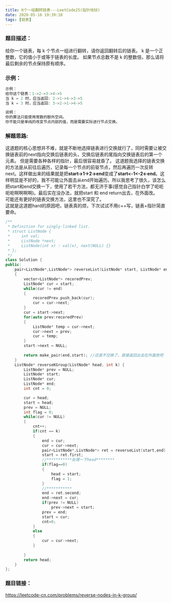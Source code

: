 ```yaml
---
title: K个一组翻转链表---LeetCode25(指针地狱)
date: 2020-05-16 19:39:18
tags: [链表]
---
```

### 题目描述：  
给你一个链表，每 k 个节点一组进行翻转，请你返回翻转后的链表。
k 是一个正整数，它的值小于或等于链表的长度。
如果节点总数不是 k 的整数倍，那么请将最后剩余的节点保持原有顺序。

### 示例：   
```cpp
示例：
给你这个链表：1->2->3->4->5
当 k = 2 时，应当返回: 2->1->4->3->5
当 k = 3 时，应当返回: 3->2->1->4->5

说明：
你的算法只能使用常数的额外空间。
你不能只是单纯的改变节点内部的值，而是需要实际进行节点交换。
```
<!-- more -->

### 解题思路:  
这道题的核心思想并不难，就是不断地选择链表进行交换就行了，同时需要让被交换链表前的next指向交换后链表的头，交换后链表的尾指向交换链表后的第一个元素。  但是需要各种各样的指针，最后很容易就昏了。
这道题我选择的链表交换的方法是从前往后遍历，记录每一个节点的前驱节点，然后再遍历一次反转next。这样做出来的结果就是把**start->1->2->end**变成了**start<-1<-2<-end**。这样明显是不好的，我不可能让外面去从end开始遍历。所以我思考了很久，该怎么把start和end交换一下，使用了若干方法，都无济于事(感觉自己指针白学了呃呃呃呃啊啊啊啊)。最后实在没办法，就把start 和 end return出去，在外面改。  
可能还有更好的链表交换方法，这里也不深究了。  
这就是这道题hard的原因吧，链表真的烦，下次试试不用c++写，链表+指针简直要命。  

```cpp
/**
 * Definition for singly-linked list.
 * struct ListNode {
 *     int val;
 *     ListNode *next;
 *     ListNode(int x) : val(x), next(NULL) {}
 * };
 */
class Solution {
public:
    pair<ListNode*,ListNode*> reverseList(ListNode* start, ListNode* end)
    {
        vector<ListNode*> recoredPrev;
        ListNode* cur = start;
        while(cur != end)
        {
            recoredPrev.push_back(cur);
            cur = cur->next;
        }
        cur = start->next;
        for(auto prev:recoredPrev)
        {
            ListNode* temp = cur->next;
            cur->next = prev;
            cur = temp;
        }
        start->next = NULL;
        
        return make_pair(end,start); //还是不交换了，直接返回出去在外面改吧 
    }
    ListNode* reverseKGroup(ListNode* head, int k) {
        ListNode* prev = NULL;
        ListNode* start;
        ListNode* cur;
        ListNode* end;
        int cnt = 0;

        cur = head;
        start = head;
        prev = NULL;
        int flag = 0;
        while(cur != NULL)
        {
            cnt++;
            if(cnt == k)
            {
                end = cur;
                cur = cur->next;
                pair<ListNode*,ListNode*> ret = reverseList(start,end);
                start = ret.first;
                //***********处理一下head********
                if(flag==0)
                {
                    head = start;
                    flag = 1;
                }
                //***********
                end = ret.second;
                end->next = cur;
                if(prev != NULL)
                    prev->next = start;
                prev = end;
                start = cur;
                cnt=0;
            }
            else
            {
                cur = cur->next;
            }
            
        }    
        return head;
    }
};
```

### 题目链接：  
https://leetcode-cn.com/problems/reverse-nodes-in-k-group/